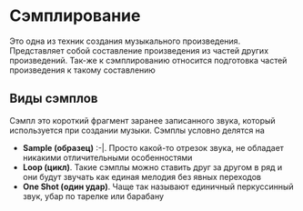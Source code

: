 # Сэмплирование

Это одна из техник создания музыкального произведения. Представляет собой составление произведения из частей других произведений. Так-же к сэмплированию относится подготовка частей произведения к такому составлению

## Виды сэмплов

Сэмпл это короткий фрагмент заранее записанного звука, который используется при создании музыки. Сэмплы условно делятся на

- **Sample (образец)**  :-|. Просто какой-то отрезок звука, не обладает никакими отличительными особенностями
- **Loop (цикл)**. Такие сэмплы можно ставить друг за другом в ряд и они будут звучать как единая мелодия без явных переходов
- **One Shot (один удар)**. Чаще так называют единичный перкуссинный звук, убар по тарелке или барабану



